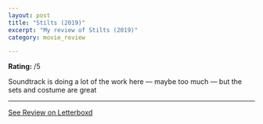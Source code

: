 ```yaml
---
layout: post
title: "Stilts (2019)"
excerpt: "My review of Stilts (2019)"
category: movie_review

---
```


**Rating:** /5

Soundtrack is doing a lot of the work here — maybe too much — but the sets and costume are great

<hr>

[See Review on Letterboxd](https://boxd.it/4K7QBX)
